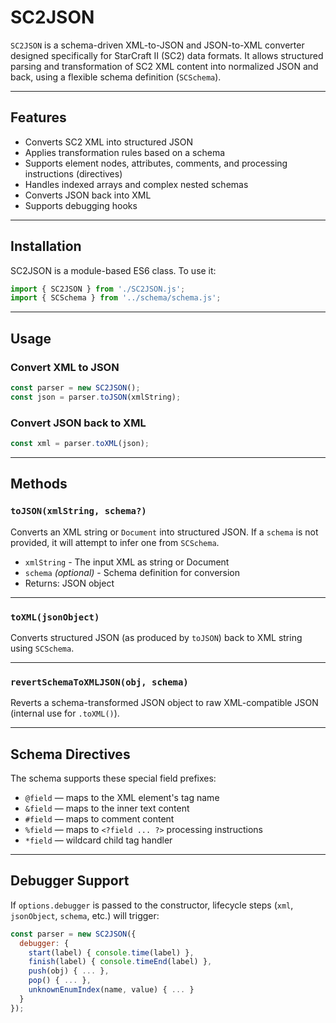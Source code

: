 # SC2JSON

`SC2JSON` is a schema-driven XML-to-JSON and JSON-to-XML converter designed specifically for StarCraft II (SC2) data formats. It allows structured parsing and transformation of SC2 XML content into normalized JSON and back, using a flexible schema definition (`SCSchema`).

---

## Features

- Converts SC2 XML into structured JSON
- Applies transformation rules based on a schema
- Supports element nodes, attributes, comments, and processing instructions (directives)
- Handles indexed arrays and complex nested schemas
- Converts JSON back into XML
- Supports debugging hooks

---

## Installation

SC2JSON is a module-based ES6 class. To use it:

```js
import { SC2JSON } from './SC2JSON.js';
import { SCSchema } from '../schema/schema.js';
```

---

## Usage

### Convert XML to JSON

```js
const parser = new SC2JSON();
const json = parser.toJSON(xmlString);
```

### Convert JSON back to XML

```js
const xml = parser.toXML(json);
```

---

## Methods

### `toJSON(xmlString, schema?)`

Converts an XML string or `Document` into structured JSON. If a `schema` is not provided, it will attempt to infer one from `SCSchema`.

- `xmlString` - The input XML as string or Document
- `schema` *(optional)* - Schema definition for conversion
- Returns: JSON object

---

### `toXML(jsonObject)`

Converts structured JSON (as produced by `toJSON`) back to XML string using `SCSchema`.

---

### `revertSchemaToXMLJSON(obj, schema)`

Reverts a schema-transformed JSON object to raw XML-compatible JSON (internal use for `.toXML()`).

---

## Schema Directives

The schema supports these special field prefixes:

- `@field` — maps to the XML element's tag name
- `&field` — maps to the inner text content
- `#field` — maps to comment content
- `%field` — maps to `<?field ... ?>` processing instructions
- `*field` — wildcard child tag handler

---

## Debugger Support

If `options.debugger` is passed to the constructor, lifecycle steps (`xml`, `jsonObject`, `schema`, etc.) will trigger:

```js
const parser = new SC2JSON({
  debugger: {
    start(label) { console.time(label) },
    finish(label) { console.timeEnd(label) },
    push(obj) { ... },
    pop() { ... },
    unknownEnumIndex(name, value) { ... }
  }
});
```
